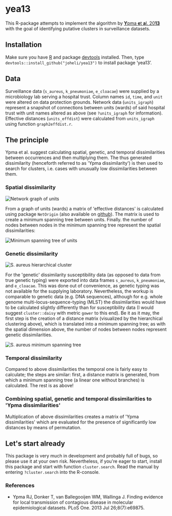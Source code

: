 # yea13
This R-package attempts to implement the algorithm by [**Y**pma **e**t **a**l. 20**13**](https://www.ncbi.nlm.nih.gov/pubmed/23922835) with the goal of identifying putative clusters in surveillance datasets.

## Installation
Make sure you have [R](https://www.r-project.org/) and package [devtools](https://cran.r-project.org/web/packages/devtools/index.html) installed. Then, type `devtools::install_github("joheli/yea13")` to install package ‘yea13’.

## Data
Surveillance data (`s_aureus`, `k_pneumoniae`, `e_cloacae`) were supplied by a microbiology lab serving a hospital trust. Column names `id`, `time`, and `unit` were altered on data protection grounds. Network data (`units_igraph`) represent a snapshot of connections between units (wards) of said hospital trust with unit names altered as above (see `?units_igraph` for information). Effective distances (`units_effdist`) were calculated from `units_igraph` using function `graph2effdist.r`.

## The principle

Ypma et al. suggest calculating spatial, genetic, and temporal dissimilarities between occurrences and then multiplying them. The thus generated dissimilarity (henceforth referred to as 'Ypma dissimilarity') is then used to search for clusters, i.e. cases with unusually low dissimilarities between them.

### Spatial dissimilarity

![Network graph of units](pngs/units_plot.png "Network graph of units")

From a graph of units (wards) a matrix of 'effective distances' is calculated using package `NetOrigin` (also available on [github](https://github.com/jmanitz/NetOrigin)). The matrix is used to create a minimum spanning tree between units. Finally. the number of nodes between nodes in the minimum spanning tree represent the spatial dissimilarities:

![Minimum spanning tree of units](pngs/units_plot2.png "Minimum spanning tree of units")

### Genetic dissimilarity

![S. aureus hierarchical cluster](pngs/s_aureus_1.png "S. aureus hierarchical cluster")

For the 'genetic' dissimilarity susceptibility data (as opposed to data from true genetic typing) were exported into data frames `s_aureus`, `k_pneumoniae`, and `e_cloacae`. This was done out of convenience, as genetic typing was not available for the supplying laboratory. Nevertheless, the workup is comparable to genetic data (e.g. DNA sequences), although for e.g. whole genome multi-locus-sequence-typing (MLST) the dissimilarities would have to be calculated slightly differently than for susceptibility data (I would suggest `cluster::daisy` with metric `gower` to this end). 
Be it as it may, the first step is the creation of a distance matrix (visualized by the hierarchical clustering above), which is translated into a minimum spanning tree; as with the spatial dimension above, the number of nodes between nodes represent genetic dissimilarities.

![S. aureus minimum spanning tree](pngs/s_aureus_2.png "S. aureus minimum spanning tree")

### Temporal dissimilarity

Compared to above dissimilarities the temporal one is fairly easy to calculate; the steps are similar: first, a distance matrix is generated, from which a minimum spanning tree (a linear one without branches) is calculated. The rest is as above!

### Combining spatial, genetic and temporal dissimilarities to 'Ypma dissimilarities'

Multiplication of above dissimilarities creates a matrix of 'Ypma dissimilarities' which are evaluated for the presence of significantly low distances by means of permutation.

## Let's start already

This package is very much in development and probably full of bugs, so please use it at your own risk. Nevertheless, if you're eager to start, install this package and start with function `cluster.search`. Read the manual by entering `?cluster.search` into the R-console.

### References

* Ypma RJ, Donker T, van Ballegooijen WM, Wallinga J. Finding evidence for local transmission of contagious disease in molecular epidemiological datasets. PLoS One. 2013 Jul 26;8(7):e69875.
